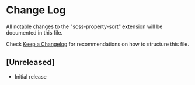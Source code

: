 # Change Log

All notable changes to the "scss-property-sort" extension will be documented in this file.

Check [Keep a Changelog](http://keepachangelog.com/) for recommendations on how to structure this file.

## [Unreleased]

- Initial release